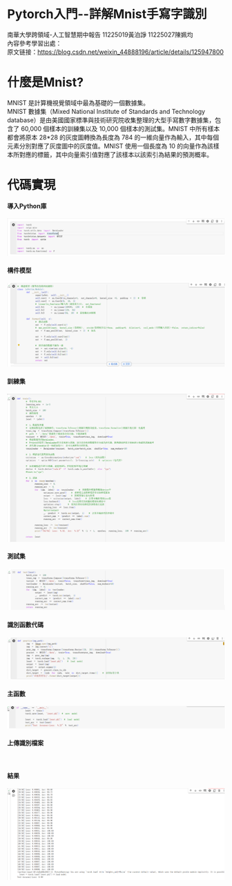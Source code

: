# Pytorch入門--詳解Mnist手寫字識別
南華大學跨領域-人工智慧期中報告 11225019黃泊諍 11225027陳姵均 
<br/>
內容參考學習出處：        
原文链接：https://blog.csdn.net/weixin_44888196/article/details/125947800
# 什麼是Mnist?
MNIST 是計算機視覺領域中最為基礎的一個數據集。  
MNIST 數據集（Mixed National Institute of Standards and Technology database）是由美國國家標準與技術研究院收集整理的大型手寫數字數據集，包含了 60,000 個樣本的訓練集以及 10,000 個樣本的測試集。MNIST 中所有樣本都會將原本 28*28 的灰度圖轉換為長度為 784 的一維向量作為輸入，其中每個元素分別對應了灰度圖中的灰度值。MNIST 使用一個長度為 10 的向量作為該樣本所對應的標籤，其中向量索引值對應了該樣本以該索引為結果的預測概率。
# 代碼實現
<h4>導入Python庫<h4/>
<img src="https://github.com/Phoebe-Chen916/IntrimReport/blob/main/%E8%9E%A2%E5%B9%95%E6%93%B7%E5%8F%96%E7%95%AB%E9%9D%A2%202024-10-22%20220719.png">
<h4>構件模型<h4/>
<img src="https://github.com/Phoebe-Chen916/IntrimReport/blob/main/%E8%9E%A2%E5%B9%95%E6%93%B7%E5%8F%96%E7%95%AB%E9%9D%A2%202024-10-22%20221948.png">
<h4>訓練集<h4/>
<img src="https://github.com/Phoebe-Chen916/IntrimReport/blob/main/%E8%A8%93%E7%B7%B4%E9%9B%86.png">  
<h4>測試集<h4/>
<img src="https://github.com/Phoebe-Chen916/IntrimReport/blob/main/%E6%B8%AC%E8%A9%A6%E9%9B%86.png">
<h4>識別函數代碼<h4/>
<img src="https://github.com/Phoebe-Chen916/IntrimReport/blob/main/%E8%AD%98%E5%88%A5%E5%87%BD%E6%95%B8%E4%BB%A3%E7%A2%BC.png">
<h4>主函數<h4/>
<img src="https://github.com/Phoebe-Chen916/IntrimReport/blob/main/%E4%B8%BB%E5%87%BD%E6%95%B8.png">
<h4>上傳識別檔案<h4/>
<img src="">
<h4>結果<h4/>
<img src="https://github.com/Phoebe-Chen916/IntrimReport/blob/main/%E7%B5%90%E6%9E%9C.png">
